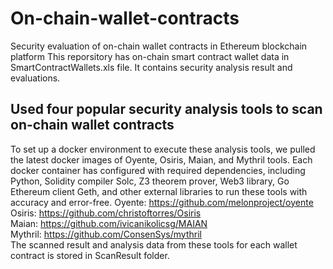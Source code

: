# On-chain-wallet-contracts
Security evaluation of on-chain wallet contracts in Ethereum blockchain platform
This reporsitory has on-chain smart contract wallet data in SmartContractWallets.xls file. It contains security analysis result and evaluations.
## Used four popular security analysis tools to scan on-chain wallet contracts
To set up a docker environment to execute these analysis tools, we pulled the latest docker images of Oyente, Osiris, Maian, and Mythril tools. Each docker container has configured with required dependencies, including Python, Solidity compiler Solc, Z3 theorem prover, Web3 library, Go Ethereum client Geth, and other external libraries to run these tools with accuracy and error-free.
Oyente: https://github.com/melonproject/oyente  
Osiris: https://github.com/christoftorres/Osiris  
Maian: https://github.com/ivicanikolicsg/MAIAN  
Mythril: https://github.com/ConsenSys/mythril  
The scanned result and analysis data from these tools for each wallet contract is stored in ScanResult folder.
